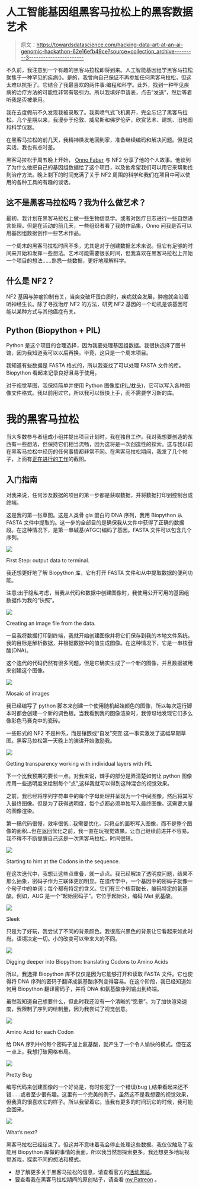 # 人工智能基因组黑客马拉松上的黑客数据艺术

> 原文：<https://towardsdatascience.com/hacking-data-art-at-an-ai-genomic-hackathon-62e16efb49ce?source=collection_archive---------3----------------------->

不久前，我注意到一个有趣的黑客马拉松即将到来。人工智能基因组学黑客马拉松聚焦于一种罕见的疾病()。是的，我曾向自己保证不再参加任何黑客马拉松，但这太难以抗拒了。它结合了我最喜欢的两件事:编程和科学。此外，找到一种罕见疾病的治疗方法的可能性非常有吸引力。所以我填好申请表，点击“发送”，然后等着听我是否被录用。

我在去度假前不久发现我被录取了。我乘喷气式飞机离开，完全忘记了黑客马拉松。几个星期以来，我漫步于伦敦、威尼斯和佛罗伦萨，欣赏艺术、建筑、旧地图和科学仪器。

在黑客马拉松的前几天，我精神焕发地回到家，准备继续编码和解决问题。但是说实话，我也有点时差。

黑客马拉松于周五晚上开始， [Onno Faber](https://twitter.com/onnofaber) 与 NF2 分享了他的个人故事。他谈到了为什么他把自己的基因组数据给了这个项目，以及他希望我们可以用它来帮助找到治疗方法。晚上剩下的时间充满了关于 NF2 周围的科学和我们在项目中可以使用的各种工具的有趣的谈话。

## 这不是黑客马拉松吗？我为什么做艺术？

最初，我计划在黑客马拉松上做一些生物信息学。或者对医疗日志进行一些自然语言处理。但是在活动的前几天，一些组织者看了我的作品集，Onno 问我是否可以用基因组数据创作一些艺术作品。

一个周末的黑客马拉松时间不多，尤其是对于创建数据艺术来说。但它有足够的时间来开始和发挥一些想法。艺术可能需要很长时间，但我喜欢在黑客马拉松上开始一个项目的想法……熟悉一些数据，更好地理解科学。

## 什么是 NF2？

NF2 基因与肿瘤抑制有关，当突变破坏蛋白质时，疾病就会发展，肿瘤就会沿着听神经生长。除了寻找治疗 NF2 的方法，研究 NF2 基因的一个动机是该基因可能以某种方式与其他癌症有关。

## Python (Biopython + PIL)

Python 是这个项目的合理选择，因为我要处理基因组数据。我很快选择了图书馆，因为我知道我可以以后再换。毕竟，这只是一个周末项目。

我知道有些数据是 FASTA 格式的，所以我查找了可以处理 FASTA 文件的库。Biopython 看起来记录良好且易于使用。

对于视觉草图，我保持简单并使用 Python 图像库([PIL/枕头](https://en.wikipedia.org/wiki/Python_Imaging_Library))，它可以写入各种图像文件格式。我以前用过它，所以我可以很快上手，而不需要学习新的库。

# 我的黑客马拉松

当大多数参与者组成小组并提出项目计划时，我在独自工作。我对我想要创造的东西有一些想法，但保持它们相当流畅，因为这将是一次创造性的探索。这与我以前在黑客马拉松中经历的任何事情都非常不同。在黑客马拉松期间，我发了几个帖子，上面有[正在进行的工作](https://www.patreon.com/posts/genomicart-now-12093338)的截图。

## 入门指南

对我来说，任何涉及数据的项目的第一步都是获取数据，并将数据打印到控制台或终端。

这是我的第一张草图。这是人类骨 gla 蛋白的 DNA 序列，我用 Biopython 从 FASTA 文件中提取的。这一步的全部目的是确保我从文件中获得了正确的数据段。在这种情况下，是第一串碱基(ATGC)编码了基因。FASTA 文件可以包含几个序列。

![](img/ded6bddc8f369e29788815fb0ebb725c.png)

First Step: output data to terminal.

我还想更好地了解 Biopython 库，它有打开 FASTA 文件和从中提取数据的便利功能。

注意:出于隐私考虑，当我从代码和数据中创建图像时，我使用公开可用的基因组数据作为我的“快照”。

![](img/b084618c60d8e7d9b8b97857a848f414.png)

Creating an image file from the data.

一旦我将数据打印到终端，我就开始创建图像并将它们保存到我的本地文件系统。我的目标是解析数据，并根据数据中的值生成图像。在这种情况下，它是一串核苷酸(DNA)。

这个迭代的代码仍然有很多问题，但是它确实生成了一个新的图像，并且数据被用来创建这个图像。

![](img/7839905655d1817a71840a1fc8c5a1d4.png)

Mosaic of images

我已经编写了 python 脚本来创建一个使用随机起始颜色的图像，所以每次运行脚本时都会创建一个新的调色板。当我看到我的图像渲染时，我惊讶地发现它们多么像彩色马赛克中的瓷砖。

一些形式的 NF2 不是种系，而是镶嵌或“自发”突变:这一事实激发了这幅早期草图。黑客马拉松第一天晚上的演讲开始激励我。

![](img/ed4da65a8f885e15d7a6f016dfcbd3c8.png)

Getting transparency working with individual layers with PIL

下一个比我预期的要长一点。对我来说，棘手的部分是弄清楚如何让 python 图像库用一些透明度来绘制每个“点”,这样我就可以得到这种混合的视觉效果。

之前，我已经将序列字符串中的每个字母处理并呈现为一个中间图像，然后将其写入最终图像。但是为了获得透明度，每个点都必须单独写入最终图像。这需要大量的图像渲染。

第一稿代码很慢，效率很低…我需要优化，只将点的面积写入图像，而不是整个图像的面积…但在返回优化之前，我一直在玩视觉效果。让自己继续前进并不容易。我不得不不断提醒自己这是一次黑客马拉松，时间很短。

![](img/7c09be48652d52e5962e9937248fdc58.png)

Starting to hint at the Codons in the sequence.

在这次迭代中，我想让这些点重叠，就一点点。我已经解决了透明度问题，结果不那么抽象，密码子作为三联体更加明显。在遗传学中，一个基因中的密码子就像一个句子中的单词；每个都有特定的含义。它们有三个核苷酸长，编码特定的氨基酸。例如，AUG 是一个“起始密码子”。它位于起始处，编码 Met 氨基酸。

![](img/44d6c362a4ed5afae1e62d9ddaf9ee38.png)

Sleek

只是为了好玩，我尝试了不同的背景颜色。我很高兴黑色的背景让它看起来如此时尚。语境决定一切。小的改变可以带来大的不同。

![](img/c3412a1e273f471b775f1c36515b5e18.png)

Digging deeper into Biopython: translating Codons to Amino Acids

所以，我选择 Biopython 库不仅仅是因为它能够打开和读取 FASTA 文件。它也使得将 DNA 序列的密码子翻译成氨基酸序列变得容易。在这个阶段，我已经知道如何用 Biopython 翻译密码子，并将 DNA 和氨基酸序列输出到终端。

虽然我知道自己想要什么，但此时我还没有一个清晰的“愿景”。为了加快渲染速度，我限制了序列的绘制量，因为我尝试了视觉创意。

![](img/7460ea25c52766bbf406109ec1f53a26.png)

Amino Acid for each Codon

给 DNA 序列中的每个密码子加上氨基酸，就产生了一个令人愉快的模式。但在这一点上，我想打破网格布局。

![](img/286e7cdfe1a02f641567b58e9ba12f9f.png)

Pretty Bug

编写代码来创建图像的一个好处是，有时你犯了一个错误(bug ),结果看起来还不错……或者至少很有趣。这里有一个完美的例子。虽然这不是我想要的视觉效果，但我真的很喜欢它的样子。所以我留着它。当我有更多的时间玩它的时候，我可能会回来。

![](img/f76387be96435534a6d60bab1fd310b1.png)

What’s next?

黑客马拉松已经结束了。但这并不意味着我会停止处理这些数据。我仅仅触及了我能用 Biopython 库做的事情的表面，所以我当然想探索更多。我还想更多地玩视觉游戏，探索不同的想法和模式。

*   想了解更多关于黑客马拉松的信息，请查看官方的[活动网站](https://sv.ai/hackathon)。
*   要查看我在黑客马拉松期间的原创帖子，请查看 [my Patreon](https://www.patreon.com/posts/genomicart-now-12093338) 。